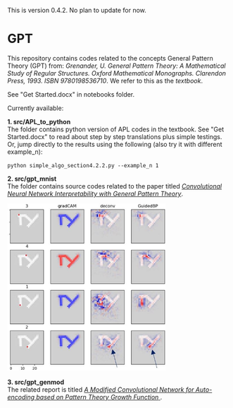 This is version 0.4.2. No plan to update for now.

# GPT

This repository contains codes related to the concepts General Pattern Theory (GPT) from:
_Grenander, U. General Pattern Theory: A Mathematical Study of Regular Structures. Oxford Mathematical Monographs. Clarendon Press, 1993. ISBN 9780198536710_. We refer to this as the _textbook_.

See "Get Started.docx" in notebooks folder.

Currently available:

**1. src/APL_to_python**<br>
The folder contains python version of APL codes in the textbook. See "Get Started.docx" to read about step by step translations plus simple testings. Or, jump directly to the results using the following (also try it with different example_n):
```
python simple_algo_section4.2.2.py --example_n 1
```


**2. src/gpt_mnist**<br>
The folder contains source codes related to the paper titled [_Convolutional Neural Network Interpretability with General Pattern Theory_](https://arxiv.org/abs/2102.04247). 

<img src="_treasure_trove/imgs/rep_img.png" width="360" alt="representative image">

**3. src/gpt_genmod**<br>
The related report is titled [_A Modified Convolutional Network for Auto-encoding based on Pattern Theory Growth Function_ ](https://arxiv.org/abs/2104.02651).
